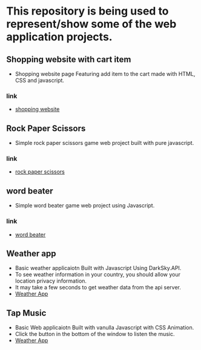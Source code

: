 # This repository is being used to represent/show some of the web application projects.

## Shopping website with cart item
- Shopping website page Featuring add item to the cart made with HTML, CSS and javascript.
### link
- [shopping website](https://lemidia.github.io/shopping-web-javascript/)

## Rock Paper Scissors
- Simple rock paper scissors game web project built with pure javascript.
### link
- [rock paper scissors](https://lemidia.github.io/rock-paper-scissors/)

## word beater
- Simple word beater game web project using Javascript. 
### link 
- [word beater](https://lemidia.github.io/word-beater-webgame/dist/)

## Weather app 
- Basic weather applicaiotn Built with Javascript Using DarkSky.API.
- To see weather information in your country, you should allow your location privacy information.
- It may take a few seconds to get weather data from the api server.
- [Weather App](https://lemidia.github.io/weather-app/)

## Tap Music
- Basic Web applicaiotn Built with vanulla Javascript with CSS Animation.
- Click the button in the bottom of the window to listen the music.
- [Weather App](https://lemidia.github.io/weather-app/)
